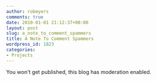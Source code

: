 ```yaml
---
author: robmyers
comments: true
date: 2010-01-01 21:12:37+00:00
layout: post
slug: a_note_to_comment_spammers
title: A Note To Comment Spammers
wordpress_id: 1823
categories:
- Projects
---
```


You won't get published, this blog has moderation enabled.



